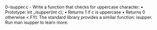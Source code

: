 0-isupper.c - Write a function that checks for uppercase character.
      • Prototype: int _isupper(int c);
      • Returns 1 if c is uppercase
      • Returns 0 otherwise
< FYI: The standard library provides a similar function: isupper. Run man isupper to learn more.

